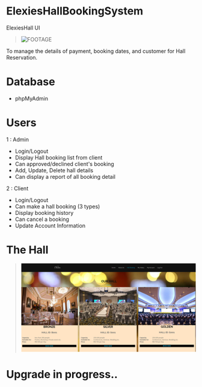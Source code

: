 # ElexiesHallBookingSystem
ElexiesHall UI
>![FOOTAGE](https://github.com/codeEllo/ElexiesHallBookingSystem/blob/main/ElexiesHall%20UI.gif?raw=true)<br>


To manage the details of payment, booking dates, and customer for Hall Reservation.

# Database 
- phpMyAdmin

# Users
 1 : Admin
 - Login/Logout
 - Display Hall booking list from client
 - Can approved/declined client's booking
 - Add, Update, Delete hall details
 - Can display a report of all booking detail


2 : Client
 - Login/Logout
 - Can make a hall booking (3 types)
 - Display booking history
 - Can cancel a booking
 - Update Account Information

# The Hall
>![FOOTAGE](https://raw.githubusercontent.com/codeEllo/ElexiesHallBookingSystem/main/1.png)<br>

# Upgrade in progress..
